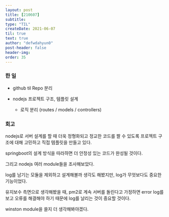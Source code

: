 ```yaml
---
layout: post
title: [210607] 
subtitle:
type: "TIL"
createDate: 2021-06-07
til: true
text: true
author: "defwdahyun0"
post-header: false
header-img: 
order: 35
---
```

### **한 일**

- github til Repo 분리

- nodejs 프로젝트 구조, 템플릿 설계
    - 로직 분리 (routes / models / controllers)

### **회고**

nodejs로 서버 설계를 할 때 더욱 정형화되고 정교한 코드를 짤 수 있도록 프로젝트 구조에 대해 고민하고 직접 템플릿을 만들고 있다.

springboot의 설계 방식을 따라하면 더 안정성 있는 코드가 완성될 것이다.

그리고 nodejs 여러 module들을 조사해보았다.

log를 남기는 모듈을 제외하고 설계해볼까 생각도 해봤지만, log가 무엇보다도 중요한 기능이었다.

유지보수 측면으로 생각해봤을 때, pm2로 계속 서버를 돌린다고 가정하면 error log를 보고 오류를 해결해야 하기 때문에 log를 날리는 것이 중요할 것이다.

winston module을 쓸지 더 생각해봐야겠다.
